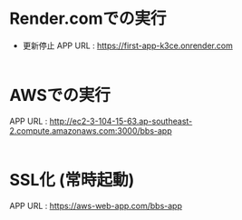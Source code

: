# Render.comでの実行
* 更新停止
APP URL : https://first-app-k3ce.onrender.com
<br><br>
# AWSでの実行
APP URL : http://ec2-3-104-15-63.ap-southeast-2.compute.amazonaws.com:3000/bbs-app
<br><br>
# SSL化 (常時起動)
APP URL : https://aws-web-app.com/bbs-app
